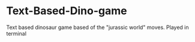 # Text-Based-Dino-game
Text based dinosaur game based of the "jurassic world" moves. Played in terminal
